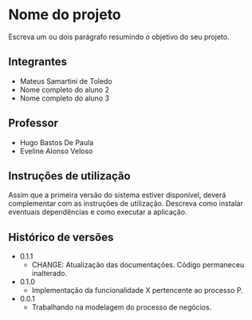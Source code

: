 # Nome do projeto

Escreva um ou dois  parágrafo resumindo o objetivo do seu projeto.

## Integrantes

* Mateus Samartini de Toledo
* Nome completo do aluno 2
* Nome completo do aluno 3

## Professor

* Hugo Bastos De Paula
* Eveline Alonso Veloso

## Instruções de utilização

Assim que a primeira versão do sistema estiver disponível, deverá complementar com as instruções de utilização. Descreva como instalar eventuais dependências e como executar a aplicação.

## Histórico de versões

* 0.1.1
    * CHANGE: Atualização das documentações. Código permaneceu inalterado.
* 0.1.0
    * Implementação da funcionalidade X pertencente ao processo P.
* 0.0.1
    * Trabalhando na modelagem do processo de negócios.

